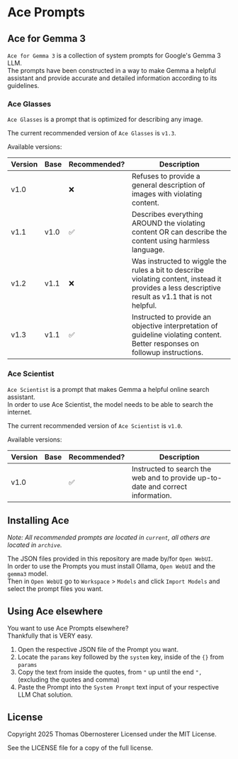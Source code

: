 # Ace Prompts

## Ace for Gemma 3

`Ace for Gemma 3` is a collection of system prompts for Google's Gemma 3 LLM.  
The prompts have been constructed in a way to make Gemma a helpful assistant and provide accurate and detailed information according to its guidelines.

### Ace Glasses

`Ace Glasses` is a prompt that is optimized for describing any image.

The current recommended version of `Ace Glasses` is `v1.3`.

Available versions:

| Version | Base | Recommended? | Description |
|---------|------|--------------|-------------|
| v1.0    |      | ❌            | Refuses to provide a general description of images with violating content. |
| v1.1    | v1.0 | ✅            | Describes everything AROUND the violating content OR can describe the content using harmless language. |
| v1.2    | v1.1 | ❌            | Was instructed to wiggle the rules a bit to describe violating content, instead it provides a less descriptive result as v1.1 that is not helpful. |
| v1.3    | v1.1 | ✅            | Instructed to provide an objective interpretation of guideline violating content. Better responses on followup instructions. |

### Ace Scientist

`Ace Scientist` is a prompt that makes Gemma a helpful online search assistant.  
In order to use Ace Scientist, the model needs to be able to search the internet.

The current recommended version of `Ace Scientist` is `v1.0`.

Available versions:

| Version | Base | Recommended? | Description |
|---------|------|--------------|-------------|
| v1.0    |      | ✅            | Instructed to search the web and to provide up-to-date and correct information. |

## Installing Ace

*Note: All recommended prompts are located in `current`, all others are located in `archive`.*

The JSON files provided in this repository are made by/for `Open WebUI`.  
In order to use the Prompts you must install Ollama, `Open WebUI` and the `gemma3` model.  
Then in `Open WebUI` go to `Workspace` > `Models` and click `Import Models` and select the prompt files you want.

## Using Ace elsewhere

You want to use Ace Prompts elsewhere?  
Thankfully that is VERY easy.

1. Open the respective JSON file of the Prompt you want.
2. Locate the `params` key followed by the `system` key, inside of the `{}` from `params`
3. Copy the text from inside the quotes, from `"` up until the end `",` (excluding the quotes and comma)
4. Paste the Prompt into the `System Prompt` text input of your respective LLM Chat solution.

## License

Copyright 2025 Thomas Obernosterer
Licensed under the MIT License.

See the LICENSE file for a copy of the full license.
